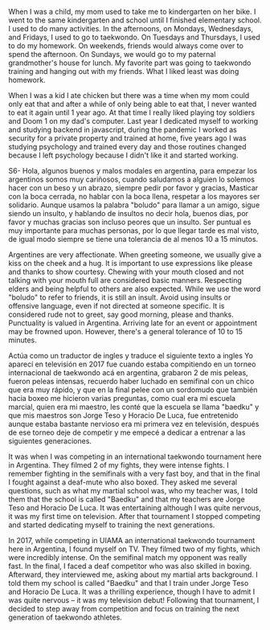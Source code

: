 When I was a child, my mom used to take me to kindergarten on her bike. I went to the same kindergarten and school until I finished elementary school. I used to do many activities. In the afternoons, on Mondays, Wednesdays, and Fridays, I used to go to taekwondo. On Tuesdays and Thursdays, I used to do my homework. On weekends, friends would always come over to spend the afternoon. On Sundays, we would go to my paternal grandmother's house for lunch. My favorite part was going to taekwondo training and hanging out with my friends. What I liked least was doing homework.

When I was a kid I ate chicken but there was a time when my mom could only eat that and after a while of only being able to eat that, I never wanted to eat it again until 1 year ago.
At that time I really liked playing toy soldiers and Doom 1 on my dad's computer.
Last year I dedicated myself to working and studying backend in javascript, during the pandemic I worked as security for a private property and trained at home, five years ago I was studying psychology and trained every day and those routines changed because I left psychology because I didn't like it and started working.

S6-
Hola, algunos buenos y malos modales en argentina, para empezar los argentinos somos muy cariñosos, cuando saludamos a alguien lo solemos hacer con un beso y un abrazo, siempre pedir por favor y gracias, Masticar con la boca cerrada, no hablar con la boca llena, 
respetar a los mayores ser solidario. Aunque usamos la palabra "boludo" para llamar a un amigo, sigue siendo un insulto, y hablando de insultos no decir hola, buenos dias, por favor y muchas gracias son incluso peores que un insulto. Ser puntual es muy importante para muchas personas, por lo que llegar tarde es mal visto, de igual modo siempre se tiene una tolerancia de al menos 10 a 15 minutos.


Argentines are very affectionate. When greeting someone, we usually give a kiss on the cheek and a hug. It is important to use expressions like please and thanks to show courtesy. Chewing with your mouth closed and not talking with your mouth full are considered basic manners. Respecting elders and being helpful to others are also expected. While we use the word "boludo" to refer to friends, it is still an insult. Avoid using insults or offensive language, even if not directed at someone specific. It is considered rude not to greet, say good morning, please and thanks. Punctuality is valued in Argentina. Arriving late for an event or appointment may be frowned upon. However, there's a general tolerance of 10 to 15 minutes.

Actúa como un traductor de ingles y traduce el siguiente texto a ingles Yo aparecí en televisión en 2017 fue cuando estaba compitiendo en un torneo internacional de taekwondo acá en argentina, grabaron 2 de mis peleas, fueron peleas intensas, recuerdo haber luchado en semifinal con un chico que era muy rápido, y que en la final pelee con un sordomudo que también hacia boxeo me hicieron varias preguntas, como cual era mi escuela marcial, quien era mi maestro, les conté que la escuela se llama "baedku" y que mis maestros son Jorge Teso y Horacio De Luca,  fue entretenido aunque estaba bastante nervioso era mi primera vez en televisión, después de ese torneo deje de competir y me empecé a dedicar a entrenar a las siguientes generaciones.

It was when I was competing in an international taekwondo tournament here in Argentina. They filmed 2 of my fights, they were intense fights. I remember fighting in the semifinals with a very fast boy, and that in the final I fought against a deaf-mute who also boxed. They asked me several questions, such as what my martial school was, who my teacher was, I told them that the school is called "Baedku" and that my teachers are Jorge Teso and Horacio De Luca. It was entertaining although I was quite nervous, it was my first time on television. After that tournament I stopped competing and started dedicating myself to training the next generations.

In 2017, while competing in UIAMA an international taekwondo tournament here in Argentina, I found myself on TV. They filmed two of my fights, which were incredibly intense. On the semifinal match my opponent was really fast. In the final, I faced a deaf competitor who was also skilled in boxing. Afterward, they interviewed me, asking about my martial arts background. I told them my school is called "Baedku" and that I train under Jorge Teso and Horacio De Luca. It was a thrilling experience, though I have to admit I was quite nervous – it was my television debut! Following that tournament, I decided to step away from competition and focus on training the next generation of taekwondo athletes.